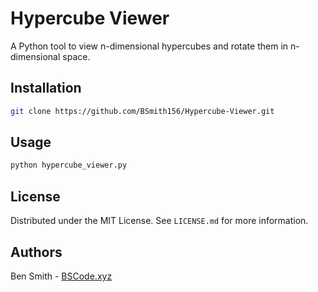 # Hypercube Viewer

A Python tool to view n-dimensional hypercubes and rotate them in n-dimensional space.

## Installation

```sh
git clone https://github.com/BSmith156/Hypercube-Viewer.git
```

## Usage

```sh
python hypercube_viewer.py
```

## License

Distributed under the MIT License. See `LICENSE.md` for more information.

## Authors
Ben Smith - [BSCode.xyz](http://www.bscode.xyz)